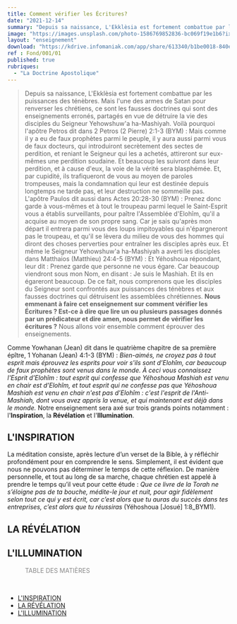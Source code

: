 ```yaml
---
title: Comment vérifier les Écritures?
date: "2021-12-14"
summary: "Depuis sa naissance, L'Ekklèsia est fortement combattue par les puissances des ténèbres. Mais l'une des armes de Satan pour renverser les chrétiens, ce sont les fausses doctrines qui sont des enseignements erronés, partagés en vue de détruire la vie des disciples du Seigneur Yehowshuw'a ha-Mashiyah."
image: "https://images.unsplash.com/photo-1586769852836-bc069f19e1b6?ixlib=rb-1.2.1&ixid=MnwxMjA3fDB8MHxwaG90by1wYWdlfHx8fGVufDB8fHx8&auto=format&fit=crop&w=2070&q=80"
layout: "enseignement"
download: "https://kdrive.infomaniak.com/app/share/613340/b1be0018-840e-4b6f-a77f-31617141db57"
ref : Fond/001/01
published: true
rubriques: 
  - "La Doctrine Apostolique"
---
```


<article class="article_post">

> Depuis sa naissance, L'Ekklèsia est fortement combattue par les puissances des ténèbres. Mais l'une des armes de Satan pour renverser les chrétiens, ce sont les fausses doctrines qui sont des enseignements erronés, partagés en vue de détruire la vie des disciples du Seigneur Yehowshuw'a ha-Mashiyah. Voilà pourquoi l'apôtre Petros dit dans 2 Petros (2 Pierre) 2:1-3 (BYM) : Mais comme il y a eu de faux prophètes parmi le peuple, il y aura aussi parmi vous de faux docteurs, qui introduiront secrètement des sectes de perdition, et reniant le Seigneur qui les a achetés, attireront sur eux-mêmes une perdition soudaine. Et beaucoup les suivront dans leur perdition, et à cause d'eux, la voie de la vérité sera blasphémée. Et, par cupidité, ils trafiqueront de vous au moyen de paroles trompeuses, mais la condamnation qui leur est destinée depuis longtemps ne tarde pas, et leur destruction ne sommeille pas. 
> L'apôtre Paulos dit aussi dans Actes 20:28-30 (BYM) : Prenez donc garde à vous-mêmes et à tout le troupeau parmi lequel le Saint-Esprit vous a établis surveillants, pour paître l'Assemblée d'Elohîm, qu'il a acquise au moyen de son propre sang. Car je sais qu'après mon départ il entrera parmi vous des loups impitoyables qui n'épargneront pas le troupeau, et qu'il se lèvera du milieu de vous des hommes qui diront des choses perverties pour entraîner les disciples après eux. 
> Et même le Seigneur Yehowshuw'a ha-Mashiyah a averti les disciples dans Matthaios (Matthieu) 24:4-5 (BYM) : Et Yéhoshoua répondant, leur dit : Prenez garde que personne ne vous égare. Car beaucoup viendront sous mon Nom, en disant : Je suis le Mashiah. Et ils en égareront beaucoup.
> De ce fait, nous comprenons que les disciples du Seigneur sont confrontés aux puissances des ténèbres et aux fausses doctrines qui détruisent les assemblées chrétiennes.
> **Nous emmenant à faire cet enseignement sur comment vérifier les Écritures ? Est-ce à dire que lire un ou plusieurs passages donnés par un prédicateur et dire amen, nous permet de vérifier les écritures ?**
> Nous allons voir ensemble comment éprouver des enseignements.

Comme Yowhanan (Jean) dit dans le quatrième chapitre de sa première épître, 1 Yohanan (Jean) 4:1-3 (BYM) : *Bien-aimés, ne croyez pas à tout esprit mais éprouvez les esprits pour voir s'ils sont d’Elohîm, car beaucoup de faux prophètes sont venus dans le monde. À ceci vous connaissez l'Esprit d’Elohîm : tout esprit qui confesse que Yéhoshoua Mashiah est venu en chair est d’Elohîm, et tout esprit qui ne confesse pas que Yéhoshoua Mashiah est venu en chair n'est pas d’Elohîm : c'est l'esprit de l'Anti-Mashiah, dont vous avez appris la venue, et qui maintenant est déjà dans le monde.*
Notre enseignement sera axé sur trois grands points notamment : l'**Inspiration**, la **Révélation** et l'**Illumination**.

## L'INSPIRATION

La méditation consiste, après lecture d’un verset de la Bible, à y réfléchir profondément pour en comprendre le sens. Simplement, il est évident que nous ne pouvons pas déterminer le temps de cette réflexion. De manière personnelle, et tout au long de sa marche, chaque chrétien est appelé à prendre le temps qu’il veut pour cette étude : *Que ce livre de la Torah ne s’éloigne pas de ta bouche, médite-le jour et nuit, pour agir fidèlement selon tout ce qui y est écrit, car c’est alors que tu auras du succès dans tes entreprises, c’est alors que tu réussiras* (Yéhoshoua [Josué] 1:8_BYM1).

## LA RÉVÉLATION

## L'ILLUMINATION


</article>


<aside class="aside_post">
  
<div class="aside-menu">

<div style="color:#888; margin-left:40px; margin-bottom:45px">TABLE DES MATIÈRES</div>

- [L'INSPIRATION](#linspiration)
- [LA RÉVÉLATION](#la-révélation)
- [L'ILLUMINATION](#lillumination)

</div>


</aside>